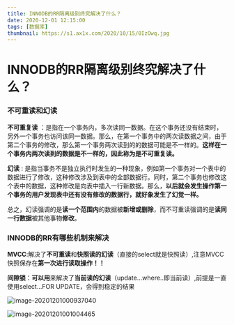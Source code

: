 ```yaml
---
title: INNODB的RR隔离级别终究解决了什么？
date: 2020-12-01 12:15:00
tags: [数据库]
thumbnail: https://s1.ax1x.com/2020/10/15/0IzOwq.jpg
---
```


# INNODB的RR隔离级别终究解决了什么？

### 不可重读和幻读

**不可重复读** ：是指在一个事务内，多次读同一数据。在这个事务还没有结束时，另外一个事务也访问该同一数据。那么，在第一个事务中的两次读数据之间，由于第二个事务的修改，那么第一个事务两次读到的的数据可能是不一样的。**这样在一个事务内两次读到的数据是不一样的，因此称为是不可重复读。**

**幻读** : 是指当事务不是独立执行时发生的一种现象，例如第一个事务对一个表中的数据进行了修改，这种修改涉及到表中的全部数据行。同时，第二个事务也修改这个表中的数据，这种修改是向表中插入一行新数据。那么，**以后就会发生操作第一个事务的用户发现表中还有没有修改的数据行，就好象发生了幻觉一样。**

总之，幻读强调的是**读一个范围内**的数据被**新增或删除**，而不可重读强调的是**读同一行数据**被其他事物**修改**。



### INNODB的RR有哪些机制来解决

**MVCC**:解决了**不可重读**和**快照读的幻读**（直接的select就是快照读）,注意MVCC快照保存在**第一次进行读取操作！！**

**间隙锁**：**可以用**来解决了**当前读的幻读**（update...where..即当前读）,前提是一直使用select...FOR UPDATE，会得到稳定的结果

![image-20201201000937040](C:\Users\Django\AppData\Roaming\Typora\typora-user-images\image-20201201000937040.png)

![image-20201201001004465](C:\Users\Django\AppData\Roaming\Typora\typora-user-images\image-20201201001004465.png)

